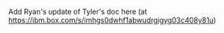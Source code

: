 Add Ryan's update of Tyler's doc here  (at https://ibm.box.com/s/imhgs0dwhf1abwudrgigyg03c408y81u)


